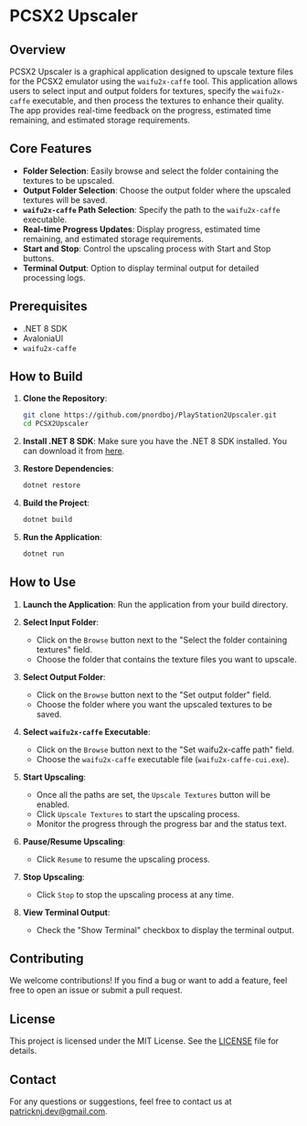 # PCSX2 Upscaler

## Overview

PCSX2 Upscaler is a graphical application designed to upscale texture files for the PCSX2 emulator using the `waifu2x-caffe` tool. This application allows users to select input and output folders for textures, specify the `waifu2x-caffe` executable, and then process the textures to enhance their quality. The app provides real-time feedback on the progress, estimated time remaining, and estimated storage requirements.

## Core Features

- **Folder Selection**: Easily browse and select the folder containing the textures to be upscaled.
- **Output Folder Selection**: Choose the output folder where the upscaled textures will be saved.
- **`waifu2x-caffe` Path Selection**: Specify the path to the `waifu2x-caffe` executable.
- **Real-time Progress Updates**: Display progress, estimated time remaining, and estimated storage requirements.
- **Start and Stop**: Control the upscaling process with Start and Stop buttons.
- **Terminal Output**: Option to display terminal output for detailed processing logs.

## Prerequisites

- .NET 8 SDK
- AvaloniaUI
- `waifu2x-caffe`

## How to Build

1. **Clone the Repository**:
    ```sh
    git clone https://github.com/pnordboj/PlayStation2Upscaler.git
    cd PCSX2Upscaler
    ```

2. **Install .NET 8 SDK**: Make sure you have the .NET 8 SDK installed. You can download it from [here](https://dotnet.microsoft.com/download).

3. **Restore Dependencies**:
    ```sh
    dotnet restore
    ```

4. **Build the Project**:
    ```sh
    dotnet build
    ```

5. **Run the Application**:
    ```sh
    dotnet run
    ```

## How to Use

1. **Launch the Application**:
    Run the application from your build directory.

2. **Select Input Folder**:
    - Click on the `Browse` button next to the "Select the folder containing textures" field.
    - Choose the folder that contains the texture files you want to upscale.

3. **Select Output Folder**:
    - Click on the `Browse` button next to the "Set output folder" field.
    - Choose the folder where you want the upscaled textures to be saved.

4. **Select `waifu2x-caffe` Executable**:
    - Click on the `Browse` button next to the "Set waifu2x-caffe path" field.
    - Choose the `waifu2x-caffe` executable file (`waifu2x-caffe-cui.exe`).

5. **Start Upscaling**:
    - Once all the paths are set, the `Upscale Textures` button will be enabled.
    - Click `Upscale Textures` to start the upscaling process.
    - Monitor the progress through the progress bar and the status text.

6. **Pause/Resume Upscaling**:
    - Click `Resume` to resume the upscaling process.

7. **Stop Upscaling**:
    - Click `Stop` to stop the upscaling process at any time.

8. **View Terminal Output**:
    - Check the "Show Terminal" checkbox to display the terminal output.

## Contributing

We welcome contributions! If you find a bug or want to add a feature, feel free to open an issue or submit a pull request.

## License

This project is licensed under the MIT License. See the [LICENSE](LICENSE) file for details.

## Contact

For any questions or suggestions, feel free to contact us at [patricknj.dev@gmail.com](mailto:patricknj.dev@gmail.com).
